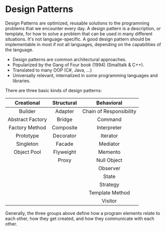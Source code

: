 # Design Patterns

Design Patterns are optimized, reusable solutions to the programming problems that we encounter every day.
A design pattern is a description, or template, for how to solve a problem that can be used in many different situations. It's not language-specific. A good design pattern should be implementable in most if not all languages, depending on the capabilities of the language. 

* Design patterns are common architectural approaches.
* Popularized by the Gang of Four book (1994) (Smalltalk & C++).
* Translated to many OOP (C#, Java, ...)
* Universally relevant, internalized in some programming languages and libraries.

There are three basic kinds of design patterns:

| Creational       | Structural  | Behavioral              |
| :----:           | :----:      | :----:                  |
| Builder          | Adapter     | Chain of Responsibility |
| Abstract Factory | Bridge      | Command                 |
| Factory Method   | Composite   | Interpreter             |
| Prototype        | Decorator   | Iterator                |
| Singleton        | Facade      | Mediator                |
| Object Pool      | Flyweight   | Memento                 |
|                  | Proxy       | Null Object             |
|                  |             | Observer                |
|                  |             | State                   |
|                  |             | Strategy                |
|                  |             | Template Method         |
|                  |             | Visitor                 |

Generally, the three groups above define how a program elements relate to each other, how they get created, and how they communicate with each other.